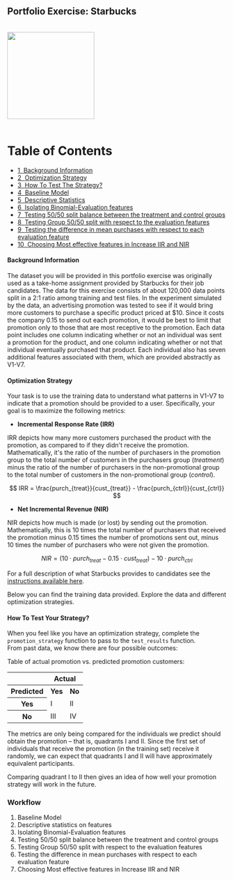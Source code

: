 
## Portfolio Exercise: Starbucks
<br>

<img src="https://opj.ca/wp-content/uploads/2018/02/New-Starbucks-Logo-1200x969.jpg" width="200" height="200">
<br>
<br>
 <h1>Table of Contents<span class="tocSkip"></span></h1>
<div class="toc"><ul class="toc-item"><li><span><a href="#Background-Information" data-toc-modified-id="Background-Information-1"><span class="toc-item-num">1&nbsp;&nbsp;</span>Background Information</a></span></li><li><span><a href="#Optimization-Strategy" data-toc-modified-id="Optimization-Strategy-2"><span class="toc-item-num">2&nbsp;&nbsp;</span>Optimization Strategy</a></span></li><li><span><a href="#How-To-Test-The-Strategy?" data-toc-modified-id="How-To-Test-The-Strategy?-3"><span class="toc-item-num">3&nbsp;&nbsp;</span>How To Test The Strategy?</a></span></li><li><span><a href="#Baseline-Model" data-toc-modified-id="Baseline-Model-4"><span class="toc-item-num">4&nbsp;&nbsp;</span>Baseline Model</a></span></li><li><span><a href="#Descriptive-Statistics" data-toc-modified-id="Descriptive-Statistics-5"><span class="toc-item-num">5&nbsp;&nbsp;</span>Descriptive Statistics</a></span></li><li><span><a href="#Isolating-Binomial-Evaluation-features" data-toc-modified-id="Isolating-Binomial-Evaluation-features-6"><span class="toc-item-num">6&nbsp;&nbsp;</span>Isolating Binomial-Evaluation features</a></span></li><li><span><a href="#Testing-50/50-split-balance-between-the-treatment-and-control-groups" data-toc-modified-id="Testing-50/50-split-balance-between-the-treatment-and-control-groups-7"><span class="toc-item-num">7&nbsp;&nbsp;</span>Testing 50/50 split balance between the treatment and control groups</a></span></li><li><span><a href="#Testing-Group-50/50-split-with-respect-to-the-evaluation-features" data-toc-modified-id="Testing-Group-50/50-split-with-respect-to-the-evaluation-features-8"><span class="toc-item-num">8&nbsp;&nbsp;</span>Testing Group 50/50 split with respect to the evaluation features</a></span></li><li><span><a href="#Testing-the-difference-in-mean-purchases-with-respect-to-each-evaluation-feature" data-toc-modified-id="Testing-the-difference-in-mean-purchases-with-respect-to-each-evaluation-feature-9"><span class="toc-item-num">9&nbsp;&nbsp;</span>Testing the difference in mean purchases with respect to each evaluation feature</a></span></li><li><span><a href="#Choosing-Most-effective-features-in-Increase-IIR-and-NIR" data-toc-modified-id="Choosing-Most-effective-features-in-Increase-IIR-and-NIR-10"><span class="toc-item-num">10&nbsp;&nbsp;</span>Choosing Most effective features in Increase IIR and NIR</a></span></li></ul></div>

#### Background Information

The dataset you will be provided in this portfolio exercise was originally used as a take-home assignment provided by Starbucks for their job candidates. The data for this exercise consists of about 120,000 data points split in a 2:1 ratio among training and test files. In the experiment simulated by the data, an advertising promotion was tested to see if it would bring more customers to purchase a specific product priced at $10. Since it costs the company 0.15 to send out each promotion, it would be best to limit that promotion only to those that are most receptive to the promotion. Each data point includes one column indicating whether or not an individual was sent a promotion for the product, and one column indicating whether or not that individual eventually purchased that product. Each individual also has seven additional features associated with them, which are provided abstractly as V1-V7.

#### Optimization Strategy

Your task is to use the training data to understand what patterns in V1-V7 to indicate that a promotion should be provided to a user. Specifically, your goal is to maximize the following metrics:

* **Incremental Response Rate (IRR)** 

IRR depicts how many more customers purchased the product with the promotion, as compared to if they didn't receive the promotion. Mathematically, it's the ratio of the number of purchasers in the promotion group to the total number of customers in the purchasers group (_treatment_) minus the ratio of the number of purchasers in the non-promotional group to the total number of customers in the non-promotional group (_control_).

$$ IRR = \frac{purch_{treat}}{cust_{treat}} - \frac{purch_{ctrl}}{cust_{ctrl}} $$


* **Net Incremental Revenue (NIR)**

NIR depicts how much is made (or lost) by sending out the promotion. Mathematically, this is 10 times the total number of purchasers that received the promotion minus 0.15 times the number of promotions sent out, minus 10 times the number of purchasers who were not given the promotion.

$$ NIR = (10\cdot purch_{treat} - 0.15 \cdot cust_{treat}) - 10 \cdot purch_{ctrl}$$

For a full description of what Starbucks provides to candidates see the [instructions available here](https://drive.google.com/open?id=18klca9Sef1Rs6q8DW4l7o349r8B70qXM).

Below you can find the training data provided.  Explore the data and different optimization strategies.

#### How To Test Your Strategy?

When you feel like you have an optimization strategy, complete the `promotion_strategy` function to pass to the `test_results` function.  
From past data, we know there are four possible outcomes:

Table of actual promotion vs. predicted promotion customers:  

<table>
<tr><th></th><th colspan = '2'>Actual</th></tr>
<tr><th>Predicted</th><th>Yes</th><th>No</th></tr>
<tr><th>Yes</th><td>I</td><td>II</td></tr>
<tr><th>No</th><td>III</td><td>IV</td></tr>
</table>

The metrics are only being compared for the individuals we predict should obtain the promotion – that is, quadrants I and II.  Since the first set of individuals that receive the promotion (in the training set) receive it randomly, we can expect that quadrants I and II will have approximately equivalent participants.  

Comparing quadrant I to II then gives an idea of how well your promotion strategy will work in the future.

### Workflow
1. Baseline Model
2. Descriptive statistics on features
3. Isolating Binomial-Evaluation features
4. Testing 50/50 split balance between the treatment and control groups
5. Testing Group 50/50 split with respect to the evaluation features
6. Testing the difference in mean purchases with respect to each evaluation feature
7. Choosing Most effective features in Increase IIR and NIR
